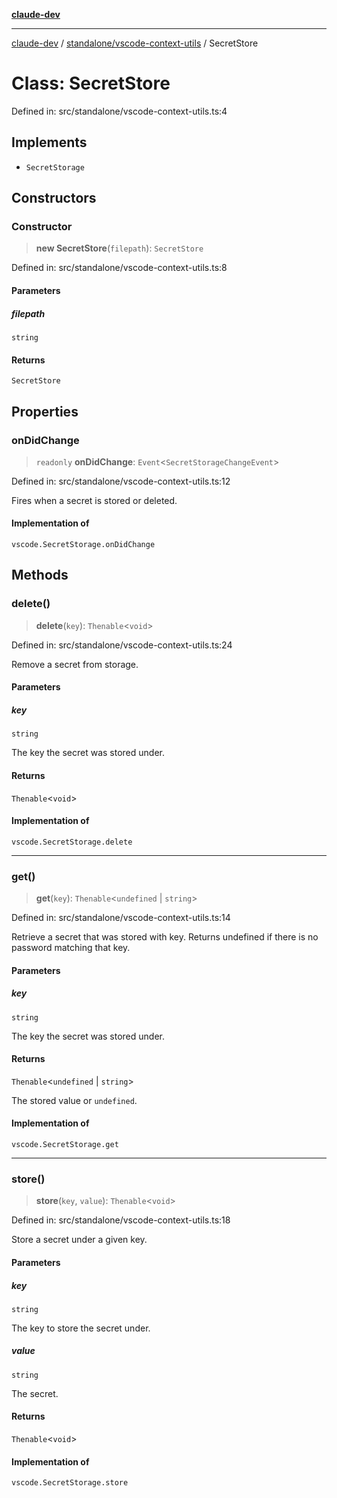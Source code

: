 [**claude-dev**](../../../README.md)

***

[claude-dev](../../../README.md) / [standalone/vscode-context-utils](../README.md) / SecretStore

# Class: SecretStore

Defined in: src/standalone/vscode-context-utils.ts:4

## Implements

- `SecretStorage`

## Constructors

### Constructor

> **new SecretStore**(`filepath`): `SecretStore`

Defined in: src/standalone/vscode-context-utils.ts:8

#### Parameters

##### filepath

`string`

#### Returns

`SecretStore`

## Properties

### onDidChange

> `readonly` **onDidChange**: `Event`\<`SecretStorageChangeEvent`\>

Defined in: src/standalone/vscode-context-utils.ts:12

Fires when a secret is stored or deleted.

#### Implementation of

`vscode.SecretStorage.onDidChange`

## Methods

### delete()

> **delete**(`key`): `Thenable`\<`void`\>

Defined in: src/standalone/vscode-context-utils.ts:24

Remove a secret from storage.

#### Parameters

##### key

`string`

The key the secret was stored under.

#### Returns

`Thenable`\<`void`\>

#### Implementation of

`vscode.SecretStorage.delete`

***

### get()

> **get**(`key`): `Thenable`\<`undefined` \| `string`\>

Defined in: src/standalone/vscode-context-utils.ts:14

Retrieve a secret that was stored with key. Returns undefined if there
is no password matching that key.

#### Parameters

##### key

`string`

The key the secret was stored under.

#### Returns

`Thenable`\<`undefined` \| `string`\>

The stored value or `undefined`.

#### Implementation of

`vscode.SecretStorage.get`

***

### store()

> **store**(`key`, `value`): `Thenable`\<`void`\>

Defined in: src/standalone/vscode-context-utils.ts:18

Store a secret under a given key.

#### Parameters

##### key

`string`

The key to store the secret under.

##### value

`string`

The secret.

#### Returns

`Thenable`\<`void`\>

#### Implementation of

`vscode.SecretStorage.store`
